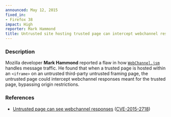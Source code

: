 ```yaml
---
announced: May 12, 2015
fixed_in:
- Firefox 38
impact: High
reporter: Mark Hammond 
title: Untrusted site hosting trusted page can intercept webchannel responses
---
```


<h3>Description</h3>

<p>Mozilla developer <strong>Mark Hammond</strong> reported a flaw in how
<code><a
href="https://developer.mozilla.org/en-US/docs/Mozilla/JavaScript_code_modules/
WebChannel.jsm">WebChannel.jsm</a></code> handles message traffic. He found that
when a trusted page is hosted within an <code>&lt;iframe&gt;</code> on an
untrusted third-party untrusted framing page, the untrusted page could intercept webchannel responses meant for the trusted page, bypassing origin restrictions. </p>

<h3>References</h3>

<ul>
  <li><a href="https://bugzilla.mozilla.org/show_bug.cgi?id=1146724">
       Untrusted page can see webchannel responses</a>
(<a href="http://cve.mitre.org/cgi-bin/cvename.cgi?name=CVE-2015-2718"
class="ex-ref">CVE-2015-2718</a>)</li>
</ul>



